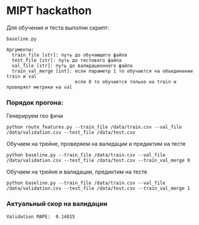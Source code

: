 # MIPT hackathon

Для обучения и теста выполни скрипт:

```angular2
baseline.py

Аргументы:
  train_file [str]: путь до обучающего файла
  test_file [str]: путь до тестового файла
  val_file [str]: путь до валидационного файла
  train_val_merge [int]: если параметр 1 то обучается на объединении train и val
                         если 0 то обучается только на train и проверяет метрики на val
```

### Порядок прогона: 

Генерируем гео фичи 
```
python route_features.py --train_file /data/train.csv --val_file /data/validation.csv --test_file /data/test.csv
```

Обучаем на трейне, проверяем на валидации и предиктим на тесте
```
python baseline.py --train_file /data/train.csv --val_file /data/validation.csv --test_file /data/test.csv --train_val_merge 0
```

Обучаем на трейне и валидации, предиктим на тесте
```
python baseline.py --train_file /data/train.csv --val_file /data/validation.csv --test_file /data/test.csv --train_val_merge 1
```

### Актуальный скор на валидации

```
Validation MAPE:  0.14015
```